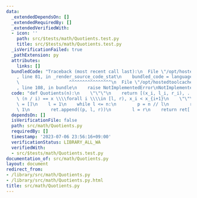 ```yaml
---
data:
  _extendedDependsOn: []
  _extendedRequiredBy: []
  _extendedVerifiedWith:
  - icon: ''
    path: src/$tests/math/Quotients.test.py
    title: src/$tests/math/Quotients.test.py
  _isVerificationFailed: true
  _pathExtension: py
  attributes:
    links: []
  bundledCode: "Traceback (most recent call last):\n  File \"/opt/hostedtoolcache/Python/3.11.4/x64/lib/python3.11/site-packages/onlinejudge_verify/documentation/build.py\"\
    , line 81, in _render_source_code_stat\n    bundled_code = language.bundle(\n\
    \                   ^^^^^^^^^^^^^^^^\n  File \"/opt/hostedtoolcache/Python/3.11.4/x64/lib/python3.11/site-packages/onlinejudge_verify/languages/python.py\"\
    , line 108, in bundle\n    raise NotImplementedError\nNotImplementedError\n"
  code: "def Quotients(n):\n    \"\"\"\n    return [(x_i, l_i, r_i), ...]\n    s.t.\
    \ (n / i) == x \\\\forall i \\\\in [l, r), x_i < x_{i+1}\n    \"\"\"\n\n    ret\
    \ = []\n    l = 1\n    while l <= n:\n        p = n // l\n        r = n // p +\
    \ 1\n        ret.append((p, l, r))\n        l = r\n    return ret[::-1]\n"
  dependsOn: []
  isVerificationFile: false
  path: src/math/Quotients.py
  requiredBy: []
  timestamp: '2023-07-06 23:56:16+09:00'
  verificationStatus: LIBRARY_ALL_WA
  verifiedWith:
  - src/$tests/math/Quotients.test.py
documentation_of: src/math/Quotients.py
layout: document
redirect_from:
- /library/src/math/Quotients.py
- /library/src/math/Quotients.py.html
title: src/math/Quotients.py
---
```

